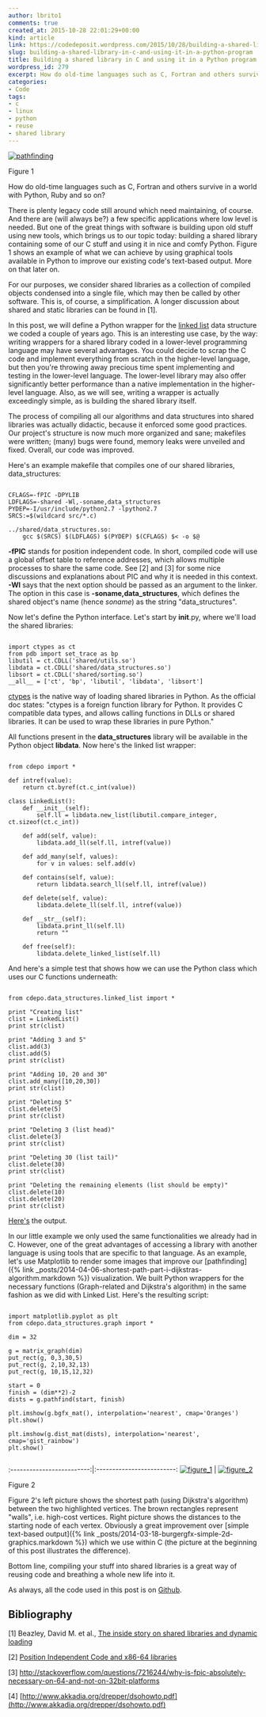 ```yaml
---
author: lbrito1
comments: true
created_at: 2015-10-28 22:01:29+00:00
kind: article
link: https://codedeposit.wordpress.com/2015/10/28/building-a-shared-library-in-c-and-using-it-in-a-python-program/
slug: building-a-shared-library-in-c-and-using-it-in-a-python-program
title: Building a shared library in C and using it in a Python program
wordpress_id: 279
excerpt: How do old-time languages such as C, Fortran and others survive in a world with Python, Ruby and so on?
categories:
- Code
tags:
- c
- linux
- python
- reuse
- shared library
---
```


[![pathfinding](/assets/images/codedeposit/2015/10/pathfinding.png?w=660)](/assets/images/codedeposit/2015/10/pathfinding.png)

Figure 1

How do old-time languages such as C, Fortran and others survive in a world with Python, Ruby and so on?

There is plenty legacy code still around which need maintaining, of course. And there are (will always be?) a few specific applications where low level is needed. But one of the great things with software is building upon old stuff using new tools, which brings us to our topic today: building a shared library containing some of our C stuff and using it in nice and comfy Python. Figure 1 shows an example of what we can achieve by using graphical tools available in Python to improve our existing code's text-based output. More on that later on.

For our purposes, we consider shared libraries as a collection of compiled objects condensed into a single file, which may then be called by other software. This is, of course, a simplification. A longer discussion about shared and static libraries can be found in [1].

<!-- more -->

In this post, we will define a Python wrapper for the [linked list](https://codedeposit.wordpress.com/2014/02/14/3/) data structure we coded a couple of years ago. This is an interesting use case, by the way: writing wrappers for a shared library coded in a lower-level programming language may have several advantages. You could decide to scrap the C code and implement everything from scratch in the higher-level language, but then you're throwing away precious time spent implementing and testing in the lower-level language. The lower-level library may also offer significantly better performance than a native implementation in the higher-level language. Also, as we will see, writing a wrapper is actually exceedingly simple, as is building the shared library itself.

The process of compiling all our algorithms and data structures into shared libraries was actually didactic, because it enforced some good practices. Our project's structure is now much more organized and sane; makefiles were written; (many) bugs were found, memory leaks were unveiled and fixed. Overall, our code was improved.

Here's an example makefile that compiles one of our shared libraries, data_structures:

<pre><code class="language-make">
CFLAGS=-fPIC -DPYLIB
LDFLAGS=-shared -Wl,-soname,data_structures
PYDEP=-I/usr/include/python2.7 -lpython2.7
SRCS:=$(wildcard src/*.c)

../shared/data_structures.so:
	gcc $(SRCS) $(LDFLAGS) $(PYDEP) $(CFLAGS) $< -o $@
</code></pre>

**-fPIC** stands for position independent code. In short, compiled code will use a global offset table to reference addresses, which allows multiple processes to share the same code. See [2] and [3] for some nice discussions and explanations about PIC and why it is needed in this context. **-Wl** says that the next option should be passed as an argument to the linker. The option in this case is **-soname,data_structures**, which defines the shared object's name (hence _soname_) as the string "data_structures".

Now let's define the Python interface. Let's start by __init__.py, where we'll load the shared libraries:

<pre><code class="language-python">
import ctypes as ct
from pdb import set_trace as bp
libutil = ct.CDLL('shared/utils.so')
libdata = ct.CDLL('shared/data_structures.so')
libsort = ct.CDLL('shared/sorting.so')
__all__ = ['ct', 'bp', 'libutil', 'libdata', 'libsort']
</code></pre>

[ctypes](https://docs.python.org/2/library/ctypes.html) is the native way of loading shared libraries in Python. As the official doc states: "ctypes is a foreign function library for Python. It provides C compatible data types, and allows calling functions in DLLs or shared libraries. It can be used to wrap these libraries in pure Python."

All functions present in the **data_structures** library will be available in the Python object **libdata**. Now here's the linked list wrapper:

<pre><code class="language-python">
from cdepo import *

def intref(value):
	return ct.byref(ct.c_int(value))

class LinkedList():
	def __init__(self):
		self.ll = libdata.new_list(libutil.compare_integer, ct.sizeof(ct.c_int))

	def add(self, value):
		libdata.add_ll(self.ll, intref(value))

	def add_many(self, values):
		for v in values: self.add(v)

	def contains(self, value):
		return libdata.search_ll(self.ll, intref(value))

	def delete(self, value):
		libdata.delete_ll(self.ll, intref(value))

	def __str__(self):
		libdata.print_ll(self.ll)
		return ""

	def free(self):
		libdata.delete_linked_list(self.ll)</code></pre>

And here's a simple test that shows how we can use the Python class which uses our C functions underneath:

<pre><code class="language-python">
from cdepo.data_structures.linked_list import *

print "Creating list"
clist = LinkedList()
print str(clist)

print "Adding 3 and 5"
clist.add(3)
clist.add(5)
print str(clist)

print "Adding 10, 20 and 30"
clist.add_many([10,20,30])
print str(clist)

print "Deleting 5"
clist.delete(5)
print str(clist)

print "Deleting 3 (list head)"
clist.delete(3)
print str(clist)

print "Deleting 30 (list tail)"
clist.delete(30)
print str(clist)

print "Deleting the remaining elements (list should be empty)"
clist.delete(10)
clist.delete(20)
print str(clist)
</code></pre>

[Here's](https://gist.github.com/lbrito1/a1d0a1e60c126792d598) the output.

In our little example we only used the same functionalities we already had in C. However, one of the great advantages of accessing a library with another language is using tools that are specific to that language. As an example, let's use Matplotlib to render some images that improve our [pathfinding]({% link _posts/2014-04-06-shortest-path-part-i-dijkstras-algorithm.markdown %}) visualization. We built Python wrappers for the necessary functions (Graph-related and Dijkstra's algorithm) in the same fashion as we did with Linked List. Here's the resulting script:

<pre><code class="language-python">
import matplotlib.pyplot as plt
from cdepo.data_structures.graph import *

dim = 32

g = matrix_graph(dim)
put_rect(g, 0,3,30,5)
put_rect(g, 2,10,32,13)
put_rect(g, 10,15,12,32)

start = 0
finish = (dim**2)-2
dists = g.pathfind(start, finish)

plt.imshow(g.bgfx_mat(), interpolation='nearest', cmap='Oranges')
plt.show()

plt.imshow(g.dist_mat(dists), interpolation='nearest', cmap='gist_rainbow')
plt.show()

</code></pre>

:-------------------------:|:-------------------------:
[![figure_1](/assets/images/codedeposit/2015/10/figure_1.png?w=300)](/assets/images/codedeposit/2015/10/figure_1.png) | [![figure_2](/assets/images/codedeposit/2015/10/figure_2.png?w=300)](/assets/images/codedeposit/2015/10/figure_2.png)


Figure 2

Figure 2's left picture shows the shortest path (using Dijkstra's algorithm) between the two highlighted vertices. The brown rectangles represent "walls", i.e. high-cost vertices. Right picture shows the distances to the starting node of each vertex. Obviously a great improvement over [simple text-based output]({% link _posts/2014-03-18-burgergfx-simple-2d-graphics.markdown %}) which we use within C (the picture at the beginning of this post illustrates the difference).

Bottom line, compiling your stuff into shared libraries is a great way of reusing code and breathing a whole new life into it.

As always, all the code used in this post is on [Github](https://github.com/lbrito1/cstuff).

## Bibliography

[1] Beazley, David M. et al., [The inside story on shared libraries and dynamic loading](http://cseweb.ucsd.edu/~gbournou/CSE131/the_inside_story_on_shared_libraries_and_dynamic_loading.pdf)

[2] [Position Independent Code and x86-64 libraries ](https://www.technovelty.org/c/position-independent-code-and-x86-64-libraries.html)

[3] http://stackoverflow.com/questions/7216244/why-is-fpic-absolutely-necessary-on-64-and-not-on-32bit-platforms

[4] [http://www.akkadia.org/drepper/dsohowto.pdf](http://www.akkadia.org/drepper/dsohowto.pdf)
